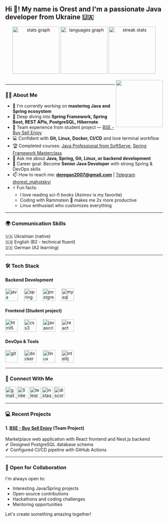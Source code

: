 <h2 align="left">Hi 👋! My name is Orest and I'm a passionate Java developer from Ukraine 🇺🇦</h2>

<div align="center">
  <img src="https://github-readme-stats.vercel.app/api?username=orestmahotskyi&hide_title=false&hide_rank=false&show_icons=true&include_all_commits=true&count_private=true&disable_animations=false&theme=dracula&locale=en&hide_border=false" height="150" alt="stats graph"  />
  <img src="https://github-readme-stats.vercel.app/api/top-langs?username=orestmahotskyi&locale=en&hide_title=false&layout=compact&card_width=320&langs_count=5&theme=dracula&hide_border=false" height="150" alt="languages graph"  />
  <img src="https://streak-stats.demolab.com?user=orestmahotskyi&theme=dracula&hide_border=false" height="150" alt="streak stats" />
</div>

<br />

<img align="right" height="150" src="https://i.imgflip.com/65efzo.gif" />

---

### 🧑‍💻 About Me

- 🔭 I'm currently working on **mastering Java and Spring ecosystem**
- 🌱 Deep diving into **Spring Framework, Spring Boot, REST APIs, PostgreSQL, Hibernate**
- 👥 Team experience from student project — [BSE - Buy Sell Enjoy](https://github.com/rem1xed/BSE-frontend)
- 💻 Confident with **Git, Linux, Docker, CI/CD** and love terminal workflow
- 🏆 Completed courses: [Java Professional from SoftServe](), [Spring Framework Masterclass]()
- 💬 Ask me about **Java, Spring, Git, Linux, or backend development**
- 🎯 Career goal: Become **Senior Java Developer** with strong Spring & DevOps skills
- 📫 How to reach me: **deregan2007@gmail.com** | [Telegram @orest_mahotskyi]()
- ⚡ Fun facts: 
  - I love reading sci-fi books (Asimov is my favorite)
  - Coding with Rammstein 🤘 makes me 2x more productive
  - Linux enthusiast who customizes everything

---

### 🌍 Communication Skills

🇺🇦 Ukrainian (native)  
🇬🇧 English (B2 - technical fluent)  
🇩🇪 German (A2 learning)  

---

### 🛠️ Tech Stack

#### Backend Development
<div align="left">
  <img src="https://cdn.jsdelivr.net/gh/devicons/devicon/icons/java/java-original.svg" height="40" alt="java" />
  <img width="12" />
  <img src="https://cdn.jsdelivr.net/gh/devicons/devicon/icons/spring/spring-original.svg" height="40" alt="spring" />
  <img width="12" />
  <img src="https://cdn.jsdelivr.net/gh/devicons/devicon/icons/postgresql/postgresql-original.svg" height="40" alt="postgresql" />
  <img width="12" />
  <img src="https://cdn.jsdelivr.net/gh/devicons/devicon/icons/mysql/mysql-original.svg" height="40" alt="mysql" />
</div>

#### Frontend (Student project)
<div align="left">
  <img src="https://cdn.jsdelivr.net/gh/devicons/devicon/icons/html5/html5-original.svg" height="40" alt="html5" />
  <img width="12" />
  <img src="https://cdn.jsdelivr.net/gh/devicons/devicon/icons/css3/css3-original.svg" height="40" alt="css3" />
  <img width="12" />
  <img src="https://cdn.jsdelivr.net/gh/devicons/devicon/icons/javascript/javascript-original.svg" height="40" alt="javascript" />
  <img width="12" />
  <img src="https://cdn.jsdelivr.net/gh/devicons/devicon/icons/react/react-original.svg" height="40" alt="react" />
</div>

#### DevOps & Tools
<div align="left">
  <img src="https://cdn.jsdelivr.net/gh/devicons/devicon/icons/git/git-original.svg" height="40" alt="git" />
  <img width="12" />
  <img src="https://cdn.jsdelivr.net/gh/devicons/devicon/icons/docker/docker-original.svg" height="40" alt="docker" />
  <img width="12" />
  <img src="https://cdn.jsdelivr.net/gh/devicons/devicon/icons/linux/linux-original.svg" height="40" alt="linux" />
  <img width="12" />
  <img src="https://cdn.jsdelivr.net/gh/devicons/devicon/icons/intellij/intellij-original.svg" height="40" alt="intellij" />
</div>

---

### 📡 Connect With Me

<div align="left">
  <a href="mailto:deregan2007@gmail.com">
    <img src="https://img.shields.io/static/v1?message=Gmail&logo=gmail&label=&color=D14836&logoColor=white&labelColor=&style=for-the-badge" height="35" alt="gmail" />
  </a>
  <a href="https://linkedin.com/in/orest-mahotskyi" target="_blank">
    <img src="https://img.shields.io/static/v1?message=LinkedIn&logo=linkedin&label=&color=0077B5&logoColor=white&labelColor=&style=for-the-badge" height="35" alt="linkedin" />
  </a>
  <a href="https://t.me/orest_mahotskyi" target="_blank">
    <img src="https://img.shields.io/static/v1?message=Telegram&logo=telegram&label=&color=2CA5E0&logoColor=white&labelColor=&style=for-the-badge" height="35" alt="telegram" />
  </a>
  <a href="https://instagram.com/orest_magotskyi" target="_blank">
    <img src="https://img.shields.io/static/v1?message=Instagram&logo=instagram&label=&color=E4405F&logoColor=white&labelColor=&style=for-the-badge" height="35" alt="instagram" />
  </a>
  <a href="https://discord.gg/544195983916138526" target="_blank">
    <img src="https://img.shields.io/static/v1?message=Discord&logo=discord&label=&color=7289DA&logoColor=white&labelColor=&style=for-the-badge" height="35" alt="discord" />
  </a>
</div>

---

### 💻 Recent Projects

#### 1. [BSE - Buy Sell Enjoy](https://github.com/rem1xed/BSE-frontend) (Team Project)
Marketplace web application with React frontend and Nest.js backend  
✔ Designed PostgreSQL database schema  
✔ Configured CI/CD pipeline with GitHub Actions  

---

### 🤝 Open for Collaboration

I'm always open to:
- Interesting Java/Spring projects
- Open-source contributions
- Hackathons and coding challenges
- Mentoring opportunities

Let's create something amazing together!
